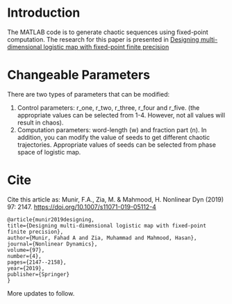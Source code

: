 # Introduction
The MATLAB code is to generate chaotic sequences using fixed-point computation. The research for this paper is presented in [Designing multi-dimensional logistic map with fixed-point finite precision](https://link.springer.com/article/10.1007/s11071-019-05112-4)

# Changeable Parameters
There are two types of parameters that can be modified:
1. Control parameters: r_one, r_two, r_three, r_four and r_five. (the appropriate values can be selected from 1-4. However, not all values will result in chaos).
2. Computation parameters: word-length (w) and fraction part (n).
In addition, you can modify the value of seeds to get different chaotic trajectories. Appropriate values of seeds can be selected from phase space of logistic map.

# Cite
Cite this article as:
    Munir, F.A., Zia, M. & Mahmood, H. Nonlinear Dyn (2019) 97: 2147. https://doi.org/10.1007/s11071-019-05112-4 
    
    @article{munir2019designing,
    title={Designing multi-dimensional logistic map with fixed-point finite precision},
    author={Munir, Fahad A and Zia, Muhammad and Mahmood, Hasan},
    journal={Nonlinear Dynamics},
    volume={97},
    number={4},
    pages={2147--2158},
    year={2019},
    publisher={Springer}
    }


More updates to follow.
